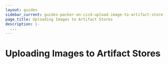 ```yaml
---
layout: guides
sidebar_current: guides-packer-on-cicd-upload-image-to-artifact-store
page_title: Uploading Images to Artifact Stores
description: |-
  ...
---
```


# Uploading Images to Artifact Stores
